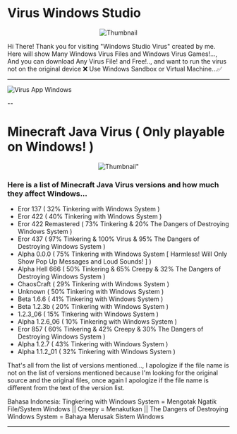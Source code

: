 # Virus Windows Studio

<p align="center">
  <img src="https://files.catbox.moe/827rwt.jpeg" alt="Thumbnail" />
</p>

Hi There! Thank you for visiting "Windows Studio Virus" created by me. Here will show Many Windows Virus Files and Windows Virus Games!..., And you can download Any Virus File! and Free!.., and want to run the virus not on the original device ❌ Use Windows Sandbox or Virtual Machine...✅

---

![Virus App Windows](https://img.shields.io/badge/Virus_App-Windows-red?style=for-the-badge)

--

# Minecraft Java Virus ( Only playable on Windows! )

<p align="center">
  <img src="https://files.catbox.moe/01u6hy.jpeg" alt=Thumbnail" />
</p>

### Here is a list of Minecraft Java Virus versions and how much they affect Windows...
- Eror 137 ( 32% Tinkering with Windows System )
- Eror 422 ( 40% Tinkering with Windows System )
- Eror 422 Remastered ( 73% Tinkering & 20% The Dangers of Destroying Windows System )
- Eror 437 ( 97% Tinkering & 100% Virus & 95% The Dangers of Destroying Windows System )
- Alpha 0.0.0 ( 75% Tinkering with Windows System [ Harmless! Will Only Show Pop Up Messages and Loud Sounds! ] )
- Alpha Hell 666 ( 50% Tinkering & 65% Creepy & 32% The Dangers of Destroying Windows System )
- ChaosCraft ( 29% Tinkering with Windows System )
- Unknown ( 50% Tinkering with Windows System )
- Beta 1.6.6 ( 41% Tinkering with Windows System )
- Beta 1.2.3b ( 20% Tinkering with Windows System )
- 1.2.3_06 ( 15% Tinkering with Windows System )
- Alpha 1.2.6_06 ( 10% Tinkering with Windows System )
- Eror 857 ( 60% Tinkering & 42% Creepy & 30% The Dangers of Destroying Windows System )
- Alpha 1.2.7 ( 43% Tinkering with Windows System )
- Alpha 1.1.2_01 ( 32% Tinkering with Windows System )

That's all from the list of versions mentioned..., I apologize if the file name is not on the list of versions mentioned because I'm looking for the original source and the original files, once again I apologize if the file name is different from the text of the version list.

Bahasa Indonesia: Tingkering with Windows System = Mengotak Ngatik File/System Windows || Creepy = Menakutkan || The Dangers of Destroying Windows System = Bahaya Merusak Sistem Windows

---
